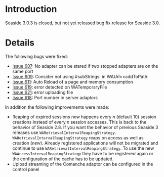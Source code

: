# Introduction #
Seaside 3.0.3 is closed, but not yet released bug fix release for Seaside 3.0.


# Details #

The following bugs were fixed:
  * [Issue 607](https://code.google.com/p/seaside/issues/detail?id=607): 	No adapter can be stared if two stopped adapters are on the same port
  * [Issue 609](https://code.google.com/p/seaside/issues/detail?id=609): 	Consider not using #subStrings: in WAUrl>>addToPath:
  * [Issue 611](https://code.google.com/p/seaside/issues/detail?id=611):	Auto Reload of a page and memory consumption
  * [Issue 619](https://code.google.com/p/seaside/issues/detail?id=619):	error detected on WATemporaryFile
  * [Issue 621](https://code.google.com/p/seaside/issues/detail?id=621): 	error uploading file
  * [Issue 618](https://code.google.com/p/seaside/issues/detail?id=618): 	Port number in server adaptors

In addition the following improvements were made:
  * Reaping of expired sessions now happens every _n_ (default 10) session creations instead of every _n_ session accesses. This is back to the behavior of Seaside 2.8. If you want the behavior of previous Seaside 3 releases use `WARetrievalIntervalReapingStrategy`. `WARetrievalIntervalReapingStrategy` reaps on access as well as creation (_new_). Already registered applications will not be migrated and continue to use `WARetrievalIntervalReapingStrategy`. To use the new `WAAccessIntervalReapingStrategy` they have to be registered again or the configuration of the cache has to be updated.
  * Upload streaming of the Comanche adaptor can be configured in the control panel
